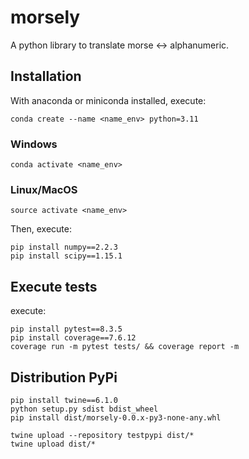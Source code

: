 # morsely
A python library to translate morse &lt;-> alphanumeric.

## Installation
With anaconda or miniconda installed, execute:
```
conda create --name <name_env> python=3.11
```

### Windows
```
conda activate <name_env>
```

### Linux/MacOS
```
source activate <name_env>
```

Then, execute:

```
pip install numpy==2.2.3
pip install scipy==1.15.1
```

## Execute tests
execute:
```
pip install pytest==8.3.5
pip install coverage==7.6.12
coverage run -m pytest tests/ && coverage report -m
```

## Distribution PyPi
```
pip install twine==6.1.0
python setup.py sdist bdist_wheel
pip install dist/morsely-0.0.x-py3-none-any.whl

twine upload --repository testpypi dist/*
twine upload dist/*
```